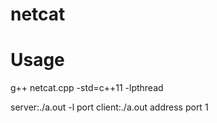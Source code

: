 # netcat

# Usage
g++ netcat.cpp -std=c++11 -lpthread

server:./a.out -l port 
client:./a.out address port
1
